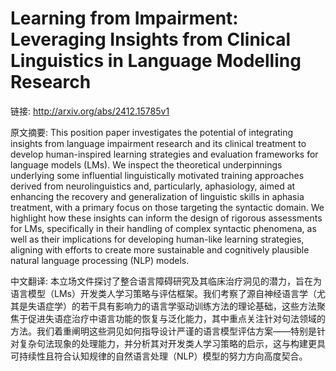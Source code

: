 # Learning from Impairment: Leveraging Insights from Clinical Linguistics in Language Modelling Research

链接: http://arxiv.org/abs/2412.15785v1

原文摘要:
This position paper investigates the potential of integrating insights from
language impairment research and its clinical treatment to develop
human-inspired learning strategies and evaluation frameworks for language
models (LMs). We inspect the theoretical underpinnings underlying some
influential linguistically motivated training approaches derived from
neurolinguistics and, particularly, aphasiology, aimed at enhancing the
recovery and generalization of linguistic skills in aphasia treatment, with a
primary focus on those targeting the syntactic domain. We highlight how these
insights can inform the design of rigorous assessments for LMs, specifically in
their handling of complex syntactic phenomena, as well as their implications
for developing human-like learning strategies, aligning with efforts to create
more sustainable and cognitively plausible natural language processing (NLP)
models.

中文翻译:
本立场文件探讨了整合语言障碍研究及其临床治疗洞见的潜力，旨在为语言模型（LMs）开发类人学习策略与评估框架。我们考察了源自神经语言学（尤其是失语症学）的若干具有影响力的语言学驱动训练方法的理论基础，这些方法聚焦于促进失语症治疗中语言功能的恢复与泛化能力，其中重点关注针对句法领域的方法。我们着重阐明这些洞见如何指导设计严谨的语言模型评估方案——特别是针对复杂句法现象的处理能力，并分析其对开发类人学习策略的启示，这与构建更具可持续性且符合认知规律的自然语言处理（NLP）模型的努力方向高度契合。
